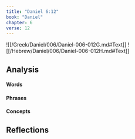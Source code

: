 ```yaml
---
title: "Daniel 6:12"
book: "Daniel"
chapter: 6
verse: 12
---
```

![[/Greek/Daniel/006/Daniel-006-012G.md#Text]]
![[/Hebrew/Daniel/006/Daniel-006-012H.md#Text]]

## Analysis

#### Words

#### Phrases

#### Concepts

## Reflections
